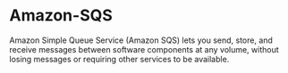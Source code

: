 # Amazon-SQS

Amazon Simple Queue Service (Amazon SQS) lets you send, store, and receive messages between software components at any volume, without losing messages or requiring other services to be available.
